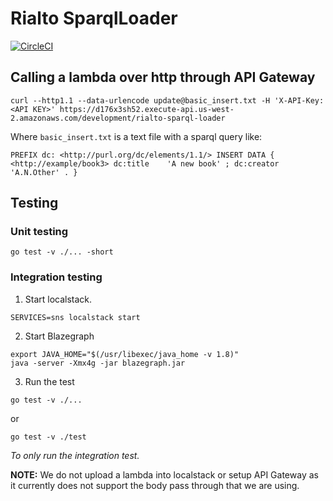 # Rialto SparqlLoader

[![CircleCI](https://circleci.com/gh/sul-dlss-labs/sparql-loader.svg?style=svg)](https://circleci.com/gh/sul-dlss-labs/sparql-loader)

## Calling a lambda over http through API Gateway

```
curl --http1.1 --data-urlencode update@basic_insert.txt -H 'X-API-Key: <API KEY>' https://d176x3sh52.execute-api.us-west-2.amazonaws.com/development/rialto-sparql-loader
```

Where `basic_insert.txt` is a text file with a sparql query like:
```
PREFIX dc: <http://purl.org/dc/elements/1.1/> INSERT DATA { <http://example/book3> dc:title    'A new book' ; dc:creator  'A.N.Other' . }
```

## Testing

### Unit testing

```shell
go test -v ./... -short
```

### Integration testing

1. Start localstack.
```
SERVICES=sns localstack start
```

2. Start Blazegraph
```
export JAVA_HOME="$(/usr/libexec/java_home -v 1.8)"
java -server -Xmx4g -jar blazegraph.jar
```

3. Run the test
```shell
go test -v ./...
```

or 
```shell
go test -v ./test
```
*To only run the integration test.*


**NOTE:** We do not upload a lambda into localstack or setup API Gateway as it currently does not support the body pass through that we are using.

